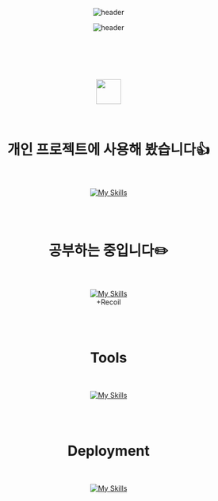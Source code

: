 <div align="center">

  ![header](https://capsule-render.vercel.app/api?type=waving&color=auto&text=&animation=twinkling&height=80)
  
![header](https://capsule-render.vercel.app/api?type=transparent&height=100&section=header&text=Welcome%20(M_W)%20Github&fontSize=50&fontColor=000&fontAlign=50&animation=fadeIn&stroke=fff)




<br />
<br />


<br />


<br />

<a href="https://aksen123.github.io/M_W_blog/" target="_blank"><img src="https://img.shields.io/badge/blog-17692e?style=flat&logo=Blogger&logoColor=fc6b3f" height="50px"/>
</a>

<br />

# 개인 프로젝트에 사용해 봤습니다👍

<br />

[![My Skills](https://skillicons.dev/icons?i=html,css,js,ts,react,scss,styledcomponents)](https://github.com/aksen123)

<br /><br />

# 공부하는 중입니다✏️
<br />

[![My Skills](https://skillicons.dev/icons?i=next,tailwind)](https://github.com/aksen123)
<br />
+Recoil

<br /><br />

# Tools

<br />

[![My Skills](https://skillicons.dev/icons?i=git,github,figma)](https://github.com/aksen123)

<br /><br />

# Deployment

<br />

[![My Skills](https://skillicons.dev/icons?i=firebase,netlify)](https://github.com/aksen123)

<br /><br />











</div>

